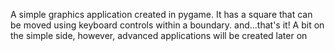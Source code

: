 A simple graphics application created in pygame. It has a square that can be moved using keyboard controls within a boundary. and...that's it!
A bit on the simple side, however, advanced applications will be created later on
